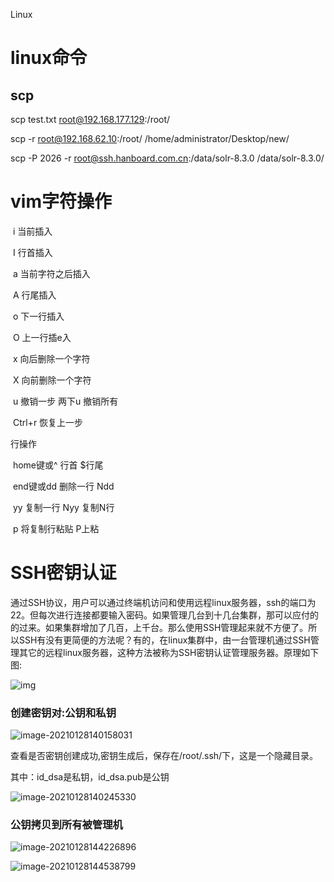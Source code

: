 Linux

# linux命令

## scp

scp test.txt root@192.168.177.129:/root/

scp -r root@192.168.62.10:/root/ /home/administrator/Desktop/new/

scp  -P 2026 -r root@ssh.hanboard.com.cn:/data/solr-8.3.0   /data/solr-8.3.0/ 



# vim字符操作

​	i 当前插入

​	I 行首插入

​	a 当前字符之后插入

​	A 行尾插入

​	o 下一行插入

​	O 上一行插e入

​	x 向后删除一个字符

​	X 向前删除一个字符

​	u 撤销一步  两下u 撤销所有

​	Ctrl+r 恢复上一步

 

   行操作

​	home键或^ 行首 $行尾

​	end键或dd 删除一行 Ndd

​	yy 复制一行 Nyy 复制N行

​	p  将复制行粘贴 P上粘

# SSH密钥认证

通过SSH协议，用户可以通过终端机访问和使用远程linux服务器，ssh的端口为22。但每次进行连接都要输入密码。如果管理几台到十几台集群，那可以应付的的过来。如果集群增加了几百，上千台。那么使用SSH管理起来就不方便了。所以SSH有没有更简便的方法呢？有的，在linux集群中，由一台管理机通过SSH管理其它的远程linux服务器，这种方法被称为SSH密钥认证管理服务器。原理如下图:

![img](/Users/jiusonghuang/pic-md/202201241553815.png)

### 创建密钥对:公钥和私钥

![image-20210128140158031](C:\Users\wowosong\AppData\Roaming\Typora\typora-user-images\image-20210128140158031.png)

查看是否密钥创建成功,密钥生成后，保存在/root/.ssh/下，这是一个隐藏目录。

其中：id_dsa是私钥，id_dsa.pub是公钥

![image-20210128140245330](C:\Users\wowosong\AppData\Roaming\Typora\typora-user-images\image-20210128140245330.png)

### 公钥拷贝到所有被管理机

![image-20210128144226896](C:\Users\wowosong\AppData\Roaming\Typora\typora-user-images\image-20210128144226896.png)

![image-20210128144538799](C:\Users\wowosong\AppData\Roaming\Typora\typora-user-images\image-20210128144538799.png)